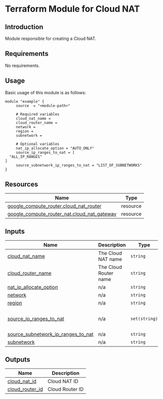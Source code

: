 # Terraform Module for Cloud NAT

## Introduction

Module responsible for creating a Cloud NAT.

<!-- BEGIN_AUTOMATED_TF_DOCS_BLOCK -->
## Requirements

No requirements.
## Usage
Basic usage of this module is as follows:
```hcl
module "example" {
	 source  = "<module-path>"

	 # Required variables
	 cloud_nat_name = 
	 cloud_router_name = 
	 network = 
	 region = 
	 subnetwork = 

	 # Optional variables
	 nat_ip_allocate_option = "AUTO_ONLY"
	 source_ip_ranges_to_nat = [
  "ALL_IP_RANGES"
]
	 source_subnetwork_ip_ranges_to_nat = "LIST_OF_SUBNETWORKS"
}
```
## Resources

| Name | Type |
|------|------|
| [google_compute_router.cloud_nat_router](https://registry.terraform.io/providers/hashicorp/google/latest/docs/resources/compute_router) | resource |
| [google_compute_router_nat.cloud_nat_gateway](https://registry.terraform.io/providers/hashicorp/google/latest/docs/resources/compute_router_nat) | resource |
## Inputs

| Name | Description | Type | Default | Required |
|------|-------------|------|---------|:--------:|
| <a name="input_cloud_nat_name"></a> [cloud\_nat\_name](#input\_cloud\_nat\_name) | The Cloud NAT name | `string` | n/a | yes |
| <a name="input_cloud_router_name"></a> [cloud\_router\_name](#input\_cloud\_router\_name) | The Cloud Router name | `string` | n/a | yes |
| <a name="input_nat_ip_allocate_option"></a> [nat\_ip\_allocate\_option](#input\_nat\_ip\_allocate\_option) | n/a | `string` | `"AUTO_ONLY"` | no |
| <a name="input_network"></a> [network](#input\_network) | n/a | `string` | n/a | yes |
| <a name="input_region"></a> [region](#input\_region) | n/a | `string` | n/a | yes |
| <a name="input_source_ip_ranges_to_nat"></a> [source\_ip\_ranges\_to\_nat](#input\_source\_ip\_ranges\_to\_nat) | n/a | `set(string)` | <pre>[<br>  "ALL_IP_RANGES"<br>]</pre> | no |
| <a name="input_source_subnetwork_ip_ranges_to_nat"></a> [source\_subnetwork\_ip\_ranges\_to\_nat](#input\_source\_subnetwork\_ip\_ranges\_to\_nat) | n/a | `string` | `"LIST_OF_SUBNETWORKS"` | no |
| <a name="input_subnetwork"></a> [subnetwork](#input\_subnetwork) | n/a | `string` | n/a | yes |
## Outputs

| Name | Description |
|------|-------------|
| <a name="output_cloud_nat_id"></a> [cloud\_nat\_id](#output\_cloud\_nat\_id) | Cloud NAT ID |
| <a name="output_cloud_router_id"></a> [cloud\_router\_id](#output\_cloud\_router\_id) | Cloud Router ID |
<!-- END_AUTOMATED_TF_DOCS_BLOCK -->